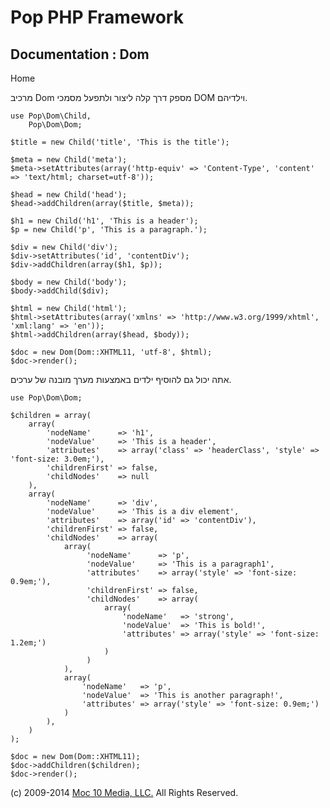 Pop PHP Framework
=================

Documentation : Dom
-------------------

Home

מרכיב Dom מספק דרך קלה ליצור ולתפעל מסמכי DOM וילדיהם.

    use Pop\Dom\Child,
        Pop\Dom\Dom;

    $title = new Child('title', 'This is the title');

    $meta = new Child('meta');
    $meta->setAttributes(array('http-equiv' => 'Content-Type', 'content' => 'text/html; charset=utf-8'));

    $head = new Child('head');
    $head->addChildren(array($title, $meta));

    $h1 = new Child('h1', 'This is a header');
    $p = new Child('p', 'This is a paragraph.');

    $div = new Child('div');
    $div->setAttributes('id', 'contentDiv');
    $div->addChildren(array($h1, $p));

    $body = new Child('body');
    $body->addChild($div);

    $html = new Child('html');
    $html->setAttributes(array('xmlns' => 'http://www.w3.org/1999/xhtml', 'xml:lang' => 'en'));
    $html->addChildren(array($head, $body));

    $doc = new Dom(Dom::XHTML11, 'utf-8', $html);
    $doc->render();

אתה יכול גם להוסיף ילדים באמצעות מערך מובנה של ערכים.

    use Pop\Dom\Dom;

    $children = array(
        array(
            'nodeName'      => 'h1',
            'nodeValue'     => 'This is a header',
            'attributes'    => array('class' => 'headerClass', 'style' => 'font-size: 3.0em;'),
            'childrenFirst' => false,
            'childNodes'    => null
        ),
        array(
            'nodeName'      => 'div',
            'nodeValue'     => 'This is a div element',
            'attributes'    => array('id' => 'contentDiv'),
            'childrenFirst' => false,
            'childNodes'    => array(
                array(
                     'nodeName'      => 'p',
                     'nodeValue'     => 'This is a paragraph1',
                     'attributes'    => array('style' => 'font-size: 0.9em;'),
                     'childrenFirst' => false,
                     'childNodes'    => array(
                         array(
                             'nodeName'   => 'strong',
                             'nodeValue'  => 'This is bold!',
                             'attributes' => array('style' => 'font-size: 1.2em;')
                         )
                     )
                ),
                array(
                    'nodeName'   => 'p',
                    'nodeValue'  => 'This is another paragraph!',
                    'attributes' => array('style' => 'font-size: 0.9em;')
                )
            ),
        )
    );

    $doc = new Dom(Dom::XHTML11);
    $doc->addChildren($children);
    $doc->render();

\(c) 2009-2014 [Moc 10 Media, LLC.](http://www.moc10media.com) All
Rights Reserved.
